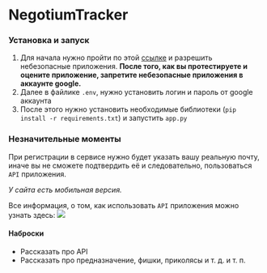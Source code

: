 # NegotiumTracker
### Установка и запуск
1. Для начала нужно пройти по этой [ссылке](https://myaccount.google.com/lesssecureapps) и разрешить небезопасные приложения. **После того, как вы протестируете и оцените приложение, запретите небезопасные приложения в аккаунте google.**
2. Далее в файлике `.env`, нужно установить логин и пароль от google аккаунта
3. После этого нужно установить необходимые библиотеки (`pip install -r requirements.txt`) и запустить `app.py`
### Незначительные моменты
При регистрации в сервисе нужно будет указать вашу реальную почту, иначе вы не сможете подтвердить её и следовательно, пользоваться `API` приложения.

*У сайта есть мобильная версия.* 

Все информация, о том, как использовать `API` приложения можно узнать здесь: ![](C:\Users\Egor\pycharmprojects\task-tracker\readmeimages\whereisapiaboutpage.jpg)



#### Наброски
- Рассказать про API
- Рассказать про предназначение, фишки, приколясы и т. д. и т. п.